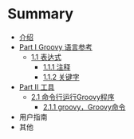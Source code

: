 # Summary

* [介绍](README.md)
* [Part I Groovy 语言参考](chapter1/README.md)
   * [1.1 表达式](chapter1/1.1_syntax/README.md)
       * [1.1.1 注释](chapter1/1.1_syntax/1.1.1_comments.md)
       * [1.1.2 关键字](chapter1/1.1_syntax/1.1.2_keywords.md)
* [Part II 工具](chapter2/README.md)
   * [2.1 命令行运行Groovy程序](chapter2/2.1_ming_ling_xing_yun_xing_groovy_cheng_xu.md)
       * [2.1.1 groovy，Groovy命令](chapter2/2.1.1_groovy_command.md)
* 用户指南
* 其他

